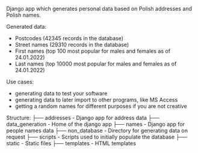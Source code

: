 Django app which generates personal data based on Polish addresses and Polish names.

Generated data:
 - Postcodes (42345 records in the database)
 - Street names (29310 records in the database)
 - First names (top 100 most popular for males and females as of 24.01.2022)
 - Last names (top 10000 most popular for males and females as of 24.01.2022)

Use cases:
 - generating data to test your software
 - generating data to later import to other programs, like MS Access
 - getting a random names for different purposes if you are not creative

 Structure:
├── addresses - Django app for address data
├── data_generation - Home of the django app
├── names - Django app for people names data
├── non_database - Directory for generating data on request
├── scripts - Scripts used to initially populate the database
├── static - Static files
├── templates - HTML templates
